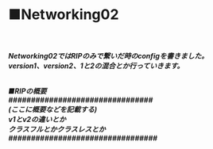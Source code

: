 <h1>■Networking02</h2><br>
<h5>Networking02ではRIPのみで繋いだ時のconfigを書きました。<br>
version1、version2、1と2の混合とか行っていきます。<br><br>

■RIPの概要<br>
################################<br>
(ここに概要などを記載する)<br>
v1とv2の違いとか<br>
クラスフルとかクラスレスとか<br>
#################################<br>
